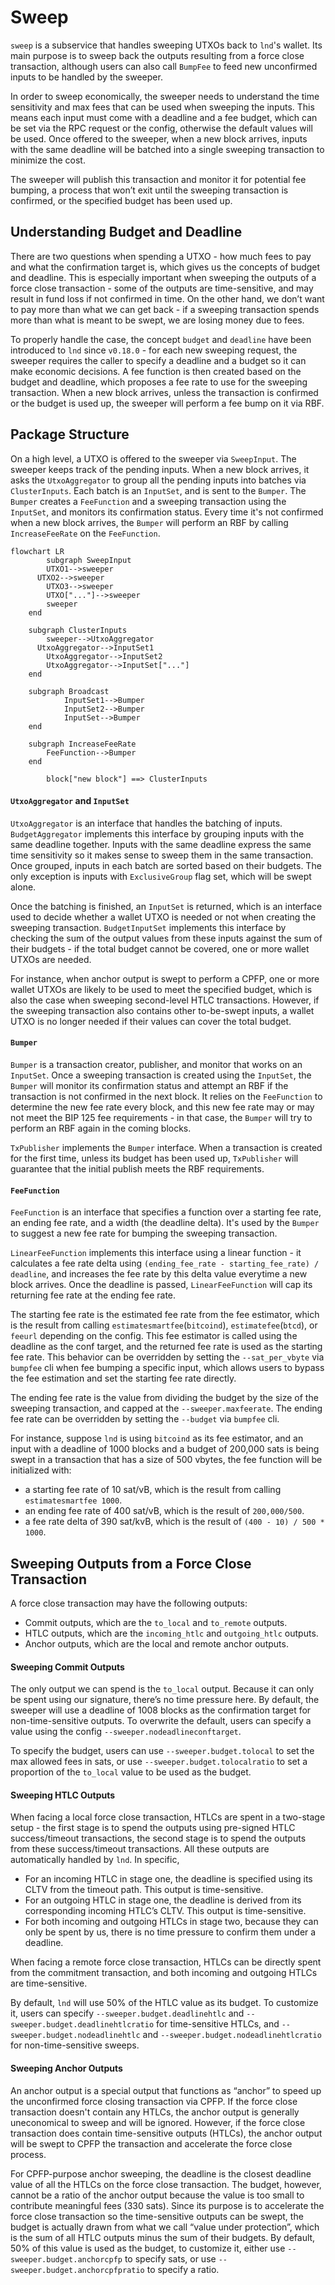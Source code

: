 # Sweep

`sweep` is a subservice that handles sweeping UTXOs back to `lnd`'s wallet. Its
main purpose is to sweep back the outputs resulting from a force close
transaction, although users can also call `BumpFee` to feed new unconfirmed
inputs to be handled by the sweeper.

In order to sweep economically, the sweeper needs to understand the time
sensitivity and max fees that can be used when sweeping the inputs. This means
each input must come with a deadline and a fee budget, which can be set via the
RPC request or the config, otherwise the default values will be used. Once
offered to the sweeper, when a new block arrives, inputs with the same deadline
will be batched into a single sweeping transaction to minimize the cost.

The sweeper will publish this transaction and monitor it for potential fee
bumping, a process that won’t exit until the sweeping transaction is confirmed,
or the specified budget has been used up.

## Understanding Budget and Deadline

There are two questions when spending a UTXO - how much fees to pay and what
the confirmation target is, which gives us the concepts of budget and deadline.
This is especially important when sweeping the outputs of a force close
transaction - some of the outputs are time-sensitive, and may result in fund
loss if not confirmed in time. On the other hand, we don’t want to pay more
than what we can get back - if a sweeping transaction spends more than what is
meant to be swept, we are losing money due to fees.

To properly handle the case, the concept `budget` and `deadline` have been
introduced to `lnd` since `v0.18.0` - for each new sweeping request, the
sweeper requires the caller to specify a deadline and a budget so it can make
economic decisions. A fee function is then created based on the budget and
deadline, which proposes a fee rate to use for the sweeping transaction. When a
new block arrives, unless the transaction is confirmed or the budget is used
up, the sweeper will perform a fee bump on it via RBF.

## Package Structure

On a high level, a UTXO is offered to the sweeper via `SweepInput`. The sweeper
keeps track of the pending inputs. When a new block arrives, it asks the
`UtxoAggregator` to group all the pending inputs into batches via
`ClusterInputs`. Each batch is an `InputSet`, and is sent to the `Bumper`. The
`Bumper` creates a `FeeFunction` and a sweeping transaction using the
`InputSet`, and monitors its confirmation status. Every time it's not confirmed
when a new block arrives, the `Bumper` will perform an RBF by calling
`IncreaseFeeRate` on the `FeeFunction`.

```mermaid
flowchart LR
        subgraph SweepInput
        UTXO1-->sweeper
      UTXO2-->sweeper
        UTXO3-->sweeper
        UTXO["..."]-->sweeper
        sweeper
    end

    subgraph ClusterInputs
        sweeper-->UtxoAggregator
      UtxoAggregator-->InputSet1
        UtxoAggregator-->InputSet2
        UtxoAggregator-->InputSet["..."]
    end

    subgraph Broadcast
            InputSet1-->Bumper
            InputSet2-->Bumper
            InputSet-->Bumper
    end

    subgraph IncreaseFeeRate
        FeeFunction-->Bumper
    end

        block["new block"] ==> ClusterInputs
```

#### `UtxoAggregator` and `InputSet`

`UtxoAggregator` is an interface that handles the batching of inputs.
`BudgetAggregator` implements this interface by grouping inputs with the same
deadline together. Inputs with the same deadline express the same time
sensitivity so it makes sense to sweep them in the same transaction. Once
grouped, inputs in each batch are sorted based on their budgets. The only
exception is inputs with `ExclusiveGroup` flag set, which will be swept alone.

Once the batching is finished, an `InputSet` is returned, which is an interface
used to decide whether a wallet UTXO is needed or not when creating the
sweeping transaction. `BudgetInputSet` implements this interface by checking
the sum of the output values from these inputs against the sum of their
budgets - if the total budget cannot be covered, one or more wallet UTXOs are
needed.

For instance, when anchor output is swept to perform a CPFP, one or more wallet
UTXOs are likely to be used to meet the specified budget, which is also the
case when sweeping second-level HTLC transactions. However, if the sweeping
transaction also contains other to-be-swept inputs, a wallet UTXO is no longer
needed if their values can cover the total budget.

#### `Bumper`

`Bumper` is a transaction creator, publisher, and monitor that works on an
`InputSet`. Once a sweeping transaction is created using the `InputSet`, the
`Bumper` will monitor its confirmation status and attempt an RBF if the
transaction is not confirmed in the next block. It relies on the `FeeFunction`
to determine the new fee rate every block, and this new fee rate may or may not
meet the BIP 125 fee requirements - in that case, the `Bumper` will try to
perform an RBF again in the coming blocks.

`TxPublisher` implements the `Bumper` interface. When a transaction is created
for the first time, unless its budget has been used up, `TxPublisher` will
guarantee that the initial publish meets the RBF requirements.

#### `FeeFunction`

`FeeFunction` is an interface that specifies a function over a starting fee
rate, an ending fee rate, and a width (the deadline delta). It's used by the
`Bumper` to suggest a new fee rate for bumping the sweeping transaction.

`LinearFeeFunction` implements this interface using a linear function - it
calculates a fee rate delta using `(ending_fee_rate - starting_fee_rate) /
deadline`, and increases the fee rate by this delta value everytime a new block
arrives. Once the deadline is passed, `LinearFeeFunction` will cap its
returning fee rate at the ending fee rate.

The starting fee rate is the estimated fee rate from the fee estimator, which
is the result from calling `estimatesmartfee`(`bitcoind`),
`estimatefee`(`btcd`), or `feeurl` depending on the config. This fee estimator
is called using the deadline as the conf target, and the returned fee rate is
used as the starting fee rate. This behavior can be overridden by setting the
`--sat_per_vbyte` via `bumpfee` cli when fee bumping a specific input, which
allows users to bypass the fee estimation and set the starting fee rate
directly.

The ending fee rate is the value from dividing the budget by the size of the
sweeping transaction, and capped at the `--sweeper.maxfeerate`. The ending fee
rate can be overridden by setting the `--budget` via `bumpfee` cli.

For instance, suppose `lnd` is using `bitcoind` as its fee estimator, and an
input with a deadline of 1000 blocks and a budget of 200,000 sats is being
swept in a transaction that has a size of 500 vbytes, the fee function will be
initialized with:

- a starting fee rate of 10 sat/vB, which is the result from calling
  `estimatesmartfee 1000`.
- an ending fee rate of 400 sat/vB, which is the result of `200,000/500`.
- a fee rate delta of 390 sat/kvB, which is the result of `(400 - 10) / 500 *
  1000`.

## Sweeping Outputs from a Force Close Transaction

A force close transaction may have the following outputs:

- Commit outputs, which are the  `to_local` and `to_remote` outputs.
- HTLC outputs, which are the  `incoming_htlc` and `outgoing_htlc` outputs.
- Anchor outputs, which are the local and remote anchor outputs.

#### Sweeping Commit Outputs

The only output we can spend is the `to_local` output. Because it can only be
spent using our signature, there’s no time pressure here. By default, the
sweeper will use a deadline of 1008 blocks as the confirmation target for
non-time-sensitive outputs.  To overwrite the default, users can specify a
value using the config `--sweeper.nodeadlineconftarget`.

To specify the budget, users can use `--sweeper.budget.tolocal` to set the max
allowed fees in sats, or use `--sweeper.budget.tolocalratio` to set a
proportion of the `to_local` value to be used as the budget.

#### Sweeping HTLC Outputs

When facing a local force close transaction, HTLCs are spent in a two-stage
setup - the first stage is to spend the outputs using pre-signed HTLC
success/timeout transactions, the second stage is to spend the outputs from
these success/timeout transactions. All these outputs are automatically handled
by `lnd`. In specific,
- For an incoming HTLC in stage one, the deadline is specified using its CLTV
  from the timeout path. This output is time-sensitive.
- For an outgoing HTLC in stage one, the deadline is derived from its
  corresponding incoming HTLC’s CLTV. This output is time-sensitive.
- For both incoming and outgoing HTLCs in stage two, because they can only be
  spent by us, there is no time pressure to confirm them under a deadline.

When facing a remote force close transaction, HTLCs can be directly spent from
the commitment transaction, and both incoming and outgoing HTLCs are
time-sensitive.

By default, `lnd` will use 50% of the HTLC value as its budget. To customize
it, users can specify `--sweeper.budget.deadlinehtlc` and
`--sweeper.budget.deadlinehtlcratio` for time-sensitive HTLCs, and
`--sweeper.budget.nodeadlinehtlc` and `--sweeper.budget.nodeadlinehtlcratio`
for non-time-sensitive sweeps.

#### Sweeping Anchor Outputs

An anchor output is a special output that functions as “anchor” to speed up the
unconfirmed force closing transaction via CPFP. If the force close transaction
doesn't contain any HTLCs, the anchor output is generally uneconomical to sweep
and will be ignored. However, if the force close transaction does contain
time-sensitive outputs (HTLCs), the anchor output will be swept to CPFP the
transaction and accelerate the force close process.

For CPFP-purpose anchor sweeping, the deadline is the closest deadline value of
all the HTLCs on the force close transaction. The budget, however, cannot be a
ratio of the anchor output because the value is too small to contribute
meaningful fees (330 sats). Since its purpose is to accelerate the force close
transaction so the time-sensitive outputs can be swept, the budget is actually
drawn from what we call “value under protection”, which is the sum of all HTLC
outputs minus the sum of their budgets. By default, 50% of this value is used
as the budget, to customize it, either use
`--sweeper.budget.anchorcpfp` to specify sats, or use
`--sweeper.budget.anchorcpfpratio` to specify a ratio.

